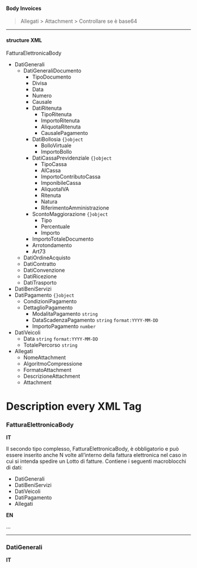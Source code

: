 #### Body Invoices

> Allegati > Attachment > Controllare se è base64 



---

#### structure XML 

FatturaElettronicaBody

+ DatiGenerali
  + DatiGeneraliDocumento 
    + TipoDocumento
    + Divisa 
    + Data 
    + Numero 
    + Causale 
    + DatiRitenuta 
      + TipoRitenuta 
      + ImportoRitenuta
      + AliquotaRitenuta
      + CausalePagamento
    + DatiBollosia `{}object`
      + BolloVirtuale
      + ImportoBollo
    + DatiCassaPrevidenziale `{}object`
      + TipoCassa
      + AlCassa
      + ImportoContributoCassa
      + ImponibileCassa
      + AliquotaIVA
      + Ritenuta
      + Natura
      + RiferimentoAmministrazione
    + ScontoMaggiorazione `{}object`
      + Tipo
      + Percentuale
      + Importo
    + ImportoTotaleDocumento
    + Arrotondamento
    + Art73
  + DatiOrdineAcquisto
  + DatiContratto
  + DatiConvenzione
  + DatiRicezione
  + DatiTrasporto
+ DatiBeniServizi
+ DatiPagamento `{}object`
  + CondizioniPagamento
  + DettaglioPagamento
    + ModalitaPagamento `string`
    + DataScadenzaPagamento `string` `format:YYYY-MM-DD`
    + ImportoPagamento `number` 
+ DatiVeicoli
  + Data `string` `format:YYYY-MM-DD`
  + TotalePercorso `string` 
+ Allegati
  + NomeAttachment
  + AlgoritmoCompressione
  + FormatoAttachment
  + DescrizioneAttachment
  + Attachment





# Description every XML Tag 

### <span id="FatturaElettronicaBody">FatturaElettronicaBody </span>

**IT**

Il secondo tipo complesso, FatturaElettronicaBody, è obbligatorio e può
essere inserito anche N volte all’interno della fattura elettronica nel caso
in cui si intenda spedire un Lotto di fatture. Contiene i seguenti
macroblocchi di dati:

+ DatiGenerali
+ DatiBeniServizi
+ DatiVeicoli
+ DatiPagamento
+ Allegati

**EN**

...

---

### DatiGenerali

**IT**

